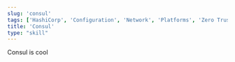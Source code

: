```yaml
---
slug: 'consul'
tags: ['HashiCorp', 'Configuration', 'Network', 'Platforms', 'Zero Trust', 'Service Discovery', 'Service Mesh']
title: 'Consul'
type: "skill"
---
```

Consul is cool